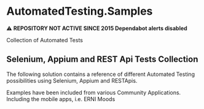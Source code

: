 # AutomatedTesting.Samples

:warning: **REPOSITORY NOT ACTIVE SINCE 2015 Dependabot alerts disabled**

Collection of Automated Tests


Selenium, Appium and REST Api Tests Collection
---------

The following solution contains a reference of different Automated Testing possibilities using Selenium, Appium and RESTApis.

Examples have been included from various Community Applications. Including the mobile apps, i.e. ERNI Moods
